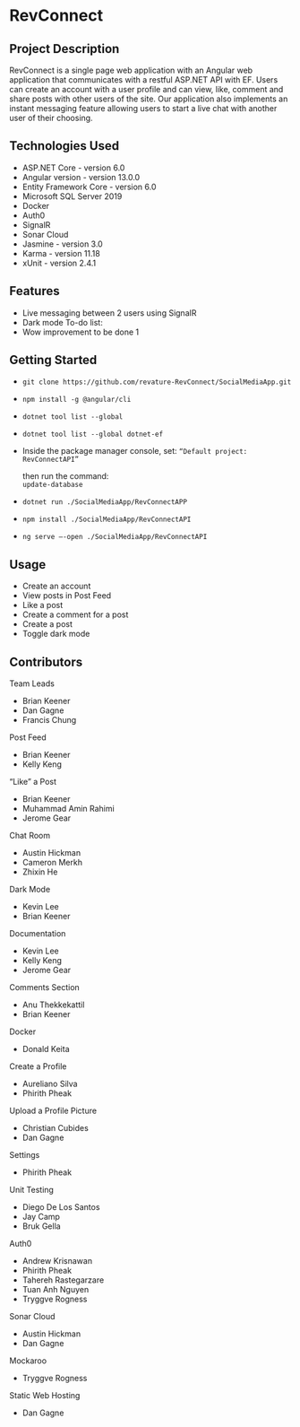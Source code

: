 
# RevConnect

## Project Description

RevConnect is a single page web application with an Angular web application that communicates with a restful ASP.NET API with EF. Users can create an account with a user profile and can view, like, comment and share posts with other users of the site. Our application also implements an instant messaging feature allowing users to start a live chat with another user of their choosing.

## Technologies Used

* ASP.NET Core - version 6.0                        
* Angular version - version 13.0.0                 
* Entity Framework Core - version 6.0
* Microsoft SQL Server 2019
* Docker
* Auth0
* SignalR                                  	
* Sonar Cloud
* Jasmine - version 3.0
* Karma - version 11.18
* xUnit - version 2.4.1

## Features

* Live messaging between 2 users using SignalR 
* Dark mode
To-do list:
* Wow improvement to be done 1

## Getting Started

- `git clone https://github.com/revature-RevConnect/SocialMediaApp.git`
- `npm install -g @angular/cli`
- `dotnet tool list --global`
- `dotnet tool list --global dotnet-ef`

- Inside the package manager console, set: 
 `“Default project: RevConnectAPI”`

  then run the command:  
  `update-database`

- `dotnet run ./SocialMediaApp/RevConnectAPP`
- `npm install ./SocialMediaApp/RevConnectAPI`
- `ng serve –-open ./SocialMediaApp/RevConnectAPI`


## Usage
- Create an account 
- View posts in Post Feed
- Like a post
- Create a comment for a post
- Create a post 
- Toggle dark mode


## Contributors

Team Leads
- Brian Keener 
- Dan Gagne
- Francis Chung

Post Feed
- Brian Keener
- Kelly Keng

“Like” a Post
- Brian Keener
- Muhammad Amin Rahimi
- Jerome Gear

Chat Room
- Austin Hickman
- Cameron Merkh   
- Zhixin He

Dark Mode
- Kevin Lee
- Brian Keener

Documentation
- Kevin Lee
- Kelly Keng
- Jerome Gear

Comments Section 
- Anu Thekkekattil
- Brian Keener

Docker 
- Donald Keita

Create a Profile
- Aureliano Silva
- Phirith Pheak

Upload a Profile Picture
- Christian Cubides
- Dan Gagne

Settings 
- Phirith Pheak

Unit Testing
- Diego De Los Santos
- Jay Camp  
- Bruk Gella  

Auth0
- Andrew Krisnawan
- Phirith Pheak
- Tahereh Rastegarzare
- Tuan Anh Nguyen
- Tryggve Rogness

Sonar Cloud 
- Austin Hickman
- Dan Gagne

Mockaroo 
- Tryggve Rogness

Static Web Hosting
- Dan Gagne

